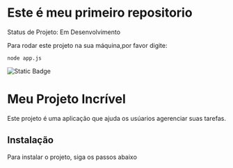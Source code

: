 <h1>Este é meu primeiro repositorio</h1

> Status de Projeto: Em Desenvolvimento

Para rodar este projeto na sua máquina,por favor digite:

```
node app.js
```
![Static Badge](https://img.shields.io/badge/DESENVOLVIMENTO-pink)

# Meu Projeto Incrível
Este projeto é uma aplicação que ajuda os usúarios agerenciar suas tarefas.
## Instalação
Para instalar o projeto, siga os passos abaixo
